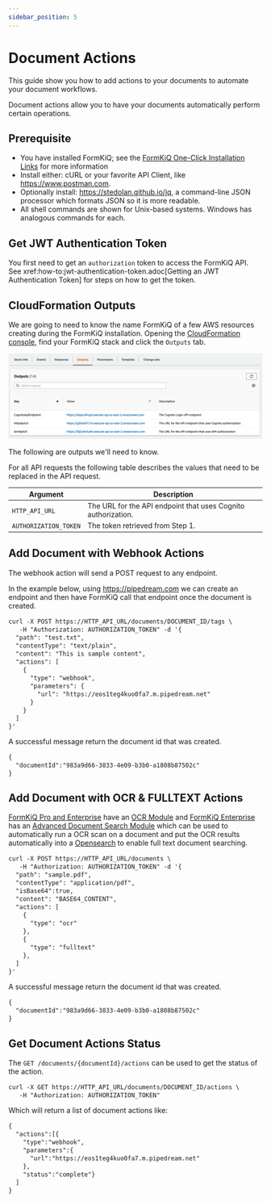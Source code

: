 ```yaml
---
sidebar_position: 5
---
```


# Document Actions

This guide show you how to add actions to your documents to automate your document workflows.

Document actions allow you to have your documents automatically perform certain operations.

## Prerequisite

* You have installed FormKiQ; see the <a href="/docs/getting-started/quick-start#install-formkiq">FormKiQ One-Click Installation Links</a> for more information
* Install either: cURL or your favorite API Client, like https://www.postman.com.
* Optionally install: https://stedolan.github.io/jq, a command-line JSON processor which formats JSON so it is more readable.
* All shell commands are shown for Unix-based systems. Windows has analogous commands for each.

## Get JWT Authentication Token

You first need to get an `authorization` token to access the FormKiQ API. See xref:how-to:jwt-authentication-token.adoc[Getting an JWT Authentication Token] for steps on how to get the token.

## CloudFormation Outputs

We are going to need to know the name FormKiQ of a few AWS resources creating during the FormKiQ installation. Opening the [CloudFormation console](https://console.aws.amazon.com/cloudformation), find your FormKiQ stack and click the `Outputs` tab.

![CloudFormation Outputs](./img/cf-outputs-apis.png)

The following are outputs we'll need to know.

For all API requests the following table describes the values that need to be replaced in the API request.

| Argument | Description
| -------- | ------- |
| `HTTP_API_URL` | The URL for the API endpoint that uses Cognito authorization.
| `AUTHORIZATION_TOKEN` | The token retrieved from Step 1.

## Add Document with Webhook Actions

The webhook action will send a POST request to any endpoint.

In the example below, using https://pipedream.com we can create an endpoint and then have FormKiQ call that endpoint once the document is created.

```
curl -X POST https://HTTP_API_URL/documents/DOCUMENT_ID/tags \
   -H "Authorization: AUTHORIZATION_TOKEN" -d '{
  "path": "test.txt",
  "contentType": "text/plain",
  "content": "This is sample content",
  "actions": [
    {
      "type": "webhook",
      "parameters": {
        "url": "https://eos1teg4kuo0fa7.m.pipedream.net"
      }
    }
  ]
}'
```

A successful message return the document id that was created.
```
{
  "documentId":"983a9d66-3833-4e09-b3b0-a1808b87502c"
}
```

## Add Document with OCR & FULLTEXT Actions

[FormKiQ Pro and Enterprise](https://www.formkiq.com/products/formkiq-pro) have an <a href="/docs/enterprise-modules/document-ocr">OCR Module</a> and [FormKiQ Enterprise](https://www.formkiq.com/products/formkiq-enterprise) has an <a href="/docs/enterprise-modules/advanced-document-search">Advanced Document Search Module</a> which can be used to automatically run a OCR scan on a document and put the OCR results automatically into a [Opensearch](https://aws.amazon.com/opensearch-service) to enable full text document searching.


```
curl -X POST https://HTTP_API_URL/documents \
   -H "Authorization: AUTHORIZATION_TOKEN" -d '{
  "path": "sample.pdf",
  "contentType": "application/pdf",
  "isBase64":true,
  "content": "BASE64_CONTENT",
  "actions": [
    {
      "type": "ocr"
    },
    {
      "type": "fulltext"
    },
  ]
}'
```

A successful message return the document id that was created.
```
{
  "documentId":"983a9d66-3833-4e09-b3b0-a1808b87502c"
}
```

## Get Document Actions Status

The `GET /documents/{documentId}/actions` can be used to get the status of the action.

```
curl -X GET https://HTTP_API_URL/documents/DOCUMENT_ID/actions \
   -H "Authorization: AUTHORIZATION_TOKEN"
```

Which will return a list of document actions like:
```
{
  "actions":[{
    "type":"webhook",
    "parameters":{
      "url":"https://eos1teg4kuo0fa7.m.pipedream.net"
    },
    "status":"complete"}
  ]
}
```
